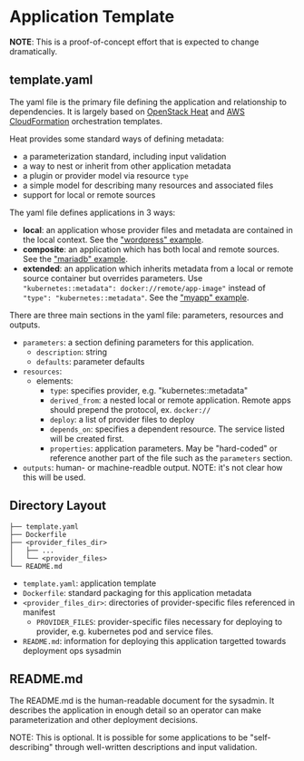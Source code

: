# Application Template

**NOTE**: This is a proof-of-concept effort that is expected to change dramatically.

## template.yaml

The yaml file is the primary file defining the application and relationship to dependencies. It is largely based on [OpenStack Heat](http://docs.openstack.org/developer/heat/template_guide/hot_guide.html) and [AWS CloudFormation](http://aws.amazon.com/cloudformation/aws-cloudformation-templates/) orchestration templates.

Heat provides some standard ways of defining metadata:

* a parameterization standard, including input validation
* a way to nest or inherit from other application metadata
* a plugin or provider model via resource `type`
* a simple model for describing many resources and associated files
* support for local or remote sources

The yaml file defines applications in 3 ways:

* **local**: an application whose provider files and metadata are contained in the local context. See the ["wordpress" example](/spec/v1-alpha/examples/myapp-heat/template.yaml).
* **composite**: an application which has both local and remote sources. See the ["mariadb" example](/spec/v1-alpha/examples/myapp-heat/template.yaml).
* **extended**: an application which inherits metadata from a local or remote source container but overrides parameters. Use `"kubernetes::metadata": docker://remote/app-image"` instead of `"type": "kubernetes::metadata"`. See the ["myapp" example](/spec/v1-alpha/examples/myapp-heat/template.yaml).

There are three main sections in the yaml file: parameters, resources and outputs.
* `parameters`: a section defining parameters for this application.
  * `description`: string
  * `defaults`: parameter defaults
* `resources`:
  * elements:
    * `type`: specifies provider, e.g. "kubernetes::metadata"
    * `derived_from`: a nested local or remote application. Remote apps should prepend the protocol, ex. `docker://`
    * `deploy`: a list of provider files to deploy
    * `depends_on`: specifies a dependent resource. The service listed will be created first.
    * `properties`: application parameters. May be "hard-coded" or reference another part of the file such as the `parameters` section.
* `outputs`: human- or machine-readble output. NOTE: it's not clear how this will be used.

## Directory Layout

```
├── template.yaml
├── Dockerfile
├── <provider_files_dir>
│   ├── ...
│   └── <provider_files>
└── README.md
```

* `template.yaml`: application template
* `Dockerfile`: standard packaging for this application metadata
* `<provider_files_dir>`: directories of provider-specific files referenced in manifest
  * `PROVIDER_FILES`: provider-specific files necessary for deploying to provider, e.g. kubernetes pod and service files.
* `README.md`: information for deploying this application targetted towards deployment ops sysadmin


## README.md

The README.md is the human-readable document for the sysadmin. It describes the application in enough detail so an operator can make parameterization and other deployment decisions.

NOTE: This is optional. It is possible for some applications to be "self-describing" through well-written descriptions and input validation.
